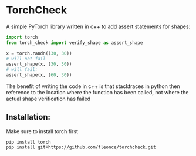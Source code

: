 # TorchCheck

A simple PyTorch library written in c++ to add assert statements for shapes:

```python
import torch
from torch_check import verify_shape as assert_shape

x = torch.randn((30, 30))
# will not fail
assert_shape(x, (30, 30))
# will fail:
assert_shape(x, (60, 30))
```

The benefit of writing the code in c++ is that stacktraces in python then reference to the location where the function
has been called, not where the actual shape verification has failed

## Installation:

Make sure to install torch first

```shell
pip install torch
pip install git+https://github.com/fleonce/torchcheck.git
```
